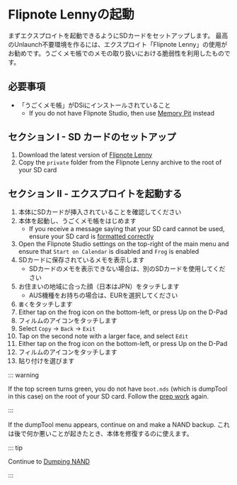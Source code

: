# Flipnote Lennyの起動

まずエクスプロイトを起動できるようにSDカードをセットアップします。 最高のUnlaunch不要環境を作るには、エクスプロイト「Flipnote Lenny」の使用がお勧めです。うごくメモ帳でのメモの取り扱いにおける脆弱性を利用したものです。

## 必要事項

- 「うごくメモ帳」がDSiにインストールされていること
  - If you do not have Flipnote Studio, then use [Memory Pit](launching-the-exploit.html) instead

## セクション I - SD カードのセットアップ

1. Download the latest version of [Flipnote Lenny](https://davejmurphy.com/%CD%A1-%CD%9C%CA%96-%CD%A1/)
2. Copy the `private` folder from the Flipnote Lenny archive to the root of your SD card

## セクション II - エクスプロイトを起動する

1. 本体にSDカードが挿入されていることを確認してください
2. 本体を起動し、うごくメモ帳をはじめます
   - If you receive a message saying that your SD card cannot be used, ensure your SD card is [formatted correctly](sd-card-setup.html)
3. Open the Flipnote Studio settings on the top-right of the main menu and ensure that `Start on Calendar` is disabled and `Frog` is enabled
4. SDカードに保存されているメモを表示します
   - SDカードのメモを表示できない場合は、別のSDカードを使用してください
5. お住まいの地域に合った顔（日本はJPN）をタッチします
   - AUS機種をお持ちの場合は、EURを選択してください
6. <code>書く</code>をタッチします
7. Either tap on the frog icon on the bottom-left, or press Up on the D-Pad
8. フィルムのアイコンをタッチします
9. Select `Copy` -> `Back` -> `Exit`
10. Tap on the second note with a larger face, and select `Edit`
11. Either tap on the frog icon on the bottom-left, or press Up on the D-Pad
12. フィルムのアイコンをタッチします
13. 貼り付けを選びます

::: warning

If the top screen turns green, you do not have `boot.nds` (which is dumpTool in this case) on the root of your SD card. Follow the [prep work](get-started.html#section-i-prep-work) again.

:::

If the dumpTool menu appears, continue on and make a NAND backup. これは後で何か悪いことが起きたとき、本体を修復するのに使えます。

::: tip

Continue to [Dumping NAND](dumping-nand.html)

:::
